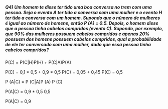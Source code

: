 ##### Q4) Um homem te disse ter tido uma boa conversa no trem com uma pessoa. Seja o evento A ter tido a conversa com uma mulher e o evento H ter tido a conversa com um homem. Supondo que o número de mulheres é igual ao número de homens, então P (A) = 0.5. Depois, o homem disse que a pessoa tinha cabelos compridos (evento C). Supondo, por exemplo, que 90% das mulheres possuem cabelos compridos e apenas 20% possuem dos homens possuem cabelos compridos, qual a probabilidade de ele ter conversado com uma mulher, dado que essa pessoa tinha cabelos compridos?

P(C) = P(C|H)P(H) + P(C|A)P(A)

P(C) = 0,1 * 0,5 + 0,9 * 0,5
P(C) = 0,05 + 0,45
P(C) = 0,5

P (A|C) = P (C|A)P (A)
	     P (C)

P(A|C) = 0,9 * 0,5
	     0,5

P(A|C) = 0,9
